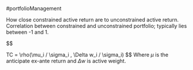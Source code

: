 #portfolioManagement 

How close constrained active return are to unconstrained active return. 
Correlation between constrained and unconstrained portfolio; typically lies between -1 and 1. 

$$

TC = \rho(\mu_i / \sigma_i , \Delta w_i / \sigma_i)
$$
Where $\mu$ is the anticipate ex-ante return and $\Delta w$ is active weight.